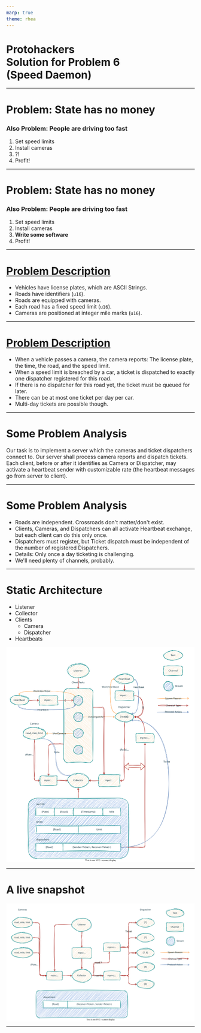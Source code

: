 ```yaml
---
marp: true
theme: rhea
---
```


<!--
paginate: true
 -->

<!-- 
_footer: ''
_paginate: false
 -->

<!-- _class: lead -->

# Protohackers<br>Solution for Problem 6<br>(Speed Daemon)

<style>
img[alt~="center"] {
  display: block;
  margin: 0 auto;
}
</style>


---

<!-- header: ' ' -->

# Problem: State has no money

### Also Problem: People are driving too fast

1. Set speed limits
2. Install cameras
4. ?!
5. Profit!

---

# Problem: State has no money

### Also Problem: People are driving too fast

1. Set speed limits
2. Install cameras
4. __Write some software__
5. Profit!

---

# [Problem Description](https://protohackers.com/problem/6)

* Vehicles have license plates, which are ASCII Strings.
* Roads have identifiers (`u16`).
* Roads are equipped with cameras.
* Each road has a fixed speed limit (`u16`).
* Cameras are positioned at integer mile marks (`u16`).

---

# [Problem Description](https://protohackers.com/problem/6)

* When a vehicle passes a camera, the camera reports:
  The license plate, the time, the road, and the speed limit.
* When a speed limit is breached by a car, a ticket is dispatched to exactly one dispatcher registered for this road.
* If there is no dispatcher for this road yet, the ticket must be queued for later.
* There can be at most one ticket per day per car.
* Multi-day tickets are possible though.

---

# Some Problem Analysis

Our task is to implement a server which the cameras and ticket dispatchers connect to.
Our server shall process camera reports and dispatch tickets.
Each client, before or after it identifies as Camera or Dispatcher, may activate a heartbeat sender with customizable rate (the heartbeat messages go from server to client).

---

# Some Problem Analysis

* Roads are independent. Crossroads don't matter/don't exist.
* Clients, Cameras, and Dispatchers can all activate Heartbeat exchange, but each client can do this only once.
* Dispatchers must register, but Ticket dispatch must be independent of the number of registered Dispatchers.
* Details: Only once a day ticketing is challenging.
* We'll need plenty of channels, probably.

---

# Static Architecture

* Listener
* Collector
* Clients
  - Camera
  - Dispatcher
* Heartbeats

![bg right height:90%](images/speedd.drawio.svg)

<!-- _footer: "[speedd.drawio.png](https://github.com/barafael/protohackers/blob/main/speedd/speedd.drawio.png)" -->

---

# A live snapshot

![center height:500px](images/live-topology.drawio.svg)

<!-- _footer: "[live-topology.drawio.png](https://github.com/barafael/protohackers/blob/main/speedd/live-topology.drawio.png)" -->

---

